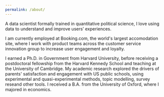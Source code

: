 ```yaml
---
permalink: /about/
---
```


A data scientist formally trained in quantitative political science, I love using data to understand and improve users’ experiences.  I am currently employed at Booking.com, the world's largest accomodation site, where I work with product teams across the customer service innovation group to increase user engagement and loyalty. I earned a Ph.D. in Government from Harvard University, before receiving a postdoctoral fellowship from the Harvard Kennedy School and teaching at the University of Cambridge. My academic research explored the drivers of parents' satisfaction and engagement with US public schools, using experimental and quasi-experimental methods, topic modelling, survey reseand other tools. I received a B.A. from the University of Oxford, where I majored in economics.
